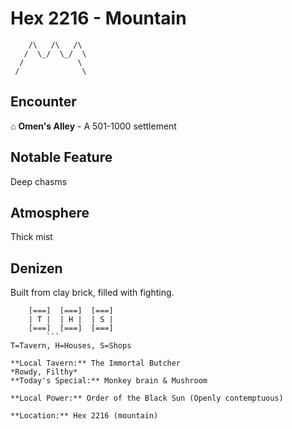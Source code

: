 # Hex 2216 - Mountain
```
    /\   /\   /\
   /  \_/  \_/  \
  /            \
 /              \
```

## Encounter

⌂ **Omen's Alley** - A 501-1000 settlement

## Notable Feature

Deep chasms

## Atmosphere

Thick mist

## Denizen

Built from clay brick, filled with fighting.

```
    [===]  [===]  [===]
    | T |  | H |  | S |
    [===]  [===]  [===]
        ```
T=Tavern, H=Houses, S=Shops

**Local Tavern:** The Immortal Butcher
*Rowdy, Filthy*
**Today's Special:** Monkey brain & Mushroom

**Local Power:** Order of the Black Sun (Openly contemptuous)

**Location:** Hex 2216 (mountain)
